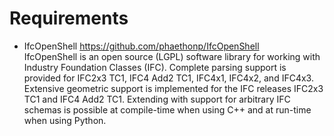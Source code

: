 # Requirements
* IfcOpenShell https://github.com/phaethonp/IfcOpenShell<br>
IfcOpenShell is an open source (LGPL) software library for working with Industry Foundation Classes (IFC). Complete parsing support is provided for IFC2x3 TC1, IFC4 Add2 TC1, IFC4x1, IFC4x2, and IFC4x3. Extensive geometric support is implemented for the IFC releases IFC2x3 TC1 and IFC4 Add2 TC1. Extending with support for arbitrary IFC schemas is possible at compile-time when using C++ and at run-time when using Python.<br>
